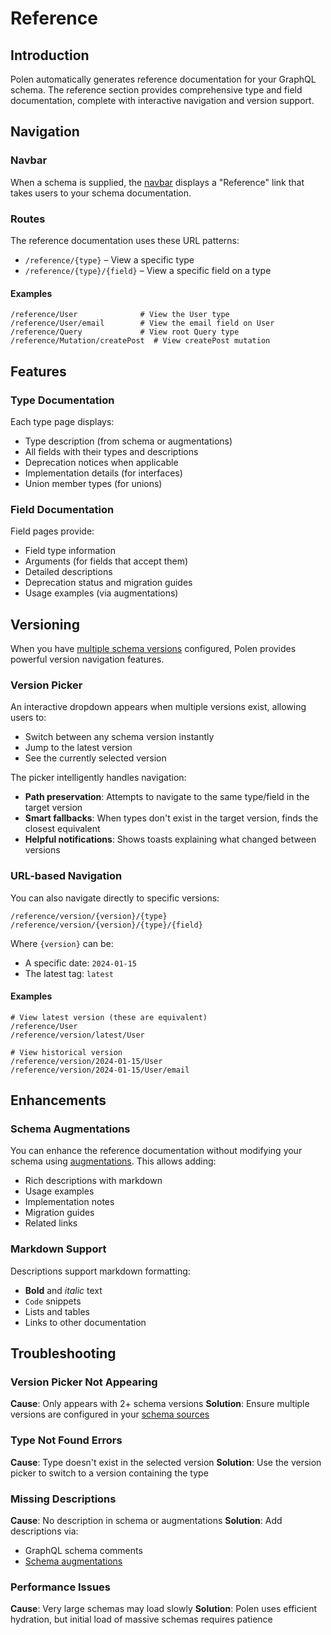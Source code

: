 # Reference

## Introduction

Polen automatically generates reference documentation for your GraphQL schema. The reference section provides comprehensive type and field documentation, complete with interactive navigation and version support.

## Navigation

### Navbar

When a schema is supplied, the [navbar](/guides/features/navbar) displays a "Reference" link that takes users to your schema documentation.

### Routes

The reference documentation uses these URL patterns:

- `/reference/{type}` – View a specific type
- `/reference/{type}/{field}` – View a specific field on a type

#### Examples

```
/reference/User              # View the User type
/reference/User/email        # View the email field on User
/reference/Query             # View root Query type
/reference/Mutation/createPost  # View createPost mutation
```

## Features

### Type Documentation

Each type page displays:

- Type description (from schema or augmentations)
- All fields with their types and descriptions
- Deprecation notices when applicable
- Implementation details (for interfaces)
- Union member types (for unions)

### Field Documentation

Field pages provide:

- Field type information
- Arguments (for fields that accept them)
- Detailed descriptions
- Deprecation status and migration guides
- Usage examples (via augmentations)

## Versioning

When you have [multiple schema versions](/guides/features/schema-overview#versioning) configured, Polen provides powerful version navigation features.

### Version Picker

An interactive dropdown appears when multiple versions exist, allowing users to:

- Switch between any schema version instantly
- Jump to the latest version
- See the currently selected version

The picker intelligently handles navigation:

- **Path preservation**: Attempts to navigate to the same type/field in the target version
- **Smart fallbacks**: When types don't exist in the target version, finds the closest equivalent
- **Helpful notifications**: Shows toasts explaining what changed between versions

### URL-based Navigation

You can also navigate directly to specific versions:

```
/reference/version/{version}/{type}
/reference/version/{version}/{type}/{field}
```

Where `{version}` can be:

- A specific date: `2024-01-15`
- The latest tag: `latest`

#### Examples

```
# View latest version (these are equivalent)
/reference/User
/reference/version/latest/User

# View historical version
/reference/version/2024-01-15/User
/reference/version/2024-01-15/User/email
```

## Enhancements

### Schema Augmentations

You can enhance the reference documentation without modifying your schema using [augmentations](/guides/features/schema-augmentations). This allows adding:

- Rich descriptions with markdown
- Usage examples
- Implementation notes
- Migration guides
- Related links

### Markdown Support

Descriptions support markdown formatting:

- **Bold** and _italic_ text
- `Code` snippets
- Lists and tables
- Links to other documentation

## Troubleshooting

### Version Picker Not Appearing

**Cause**: Only appears with 2+ schema versions
**Solution**: Ensure multiple versions are configured in your [schema sources](/guides/features/schema-overview#supplying-your-schema)

### Type Not Found Errors

**Cause**: Type doesn't exist in the selected version
**Solution**: Use the version picker to switch to a version containing the type

### Missing Descriptions

**Cause**: No description in schema or augmentations
**Solution**: Add descriptions via:

- GraphQL schema comments
- [Schema augmentations](/guides/features/schema-augmentations)

### Performance Issues

**Cause**: Very large schemas may load slowly
**Solution**: Polen uses efficient hydration, but initial load of massive schemas requires patience
